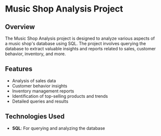 # Music Shop Analysis Project

## Overview

The Music Shop Analysis project is designed to analyze various aspects of a music shop's database using SQL. The project involves querying the database to extract valuable insights and reports related to sales, customer behavior, inventory, and more.

## Features

- Analysis of sales data
- Customer behavior insights
- Inventory management reports
- Identification of top-selling products and trends
- Detailed queries and results

## Technologies Used

- **SQL**: For querying and analyzing the database

